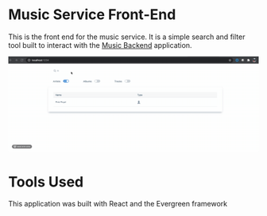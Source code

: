 # Music Service Front-End
This is the front end for the music service. It is a simple search and filter tool built to interact with the [Music Backend](https://github.com/deriggi/musicbackend) application.

![gif of the action](searchandfilter.gif)

# Tools Used
This application was built with React and the Evergreen framework